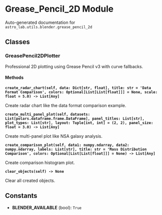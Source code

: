# Grease_Pencil_2D Module

Auto-generated documentation for `astro_lab.utils.blender.grease_pencil_2d`

## Classes

### GreasePencil2DPlotter

Professional 2D plotting using Grease Pencil v3 with curve fallbacks.

#### Methods

**`create_radar_chart(self, data: Dict[str, float], title: str = 'Data Format Comparison', colors: Optional[List[List[float]]] = None, scale: float = 5.0) -> List[Any]`**

Create radar chart like the data format comparison example.

**`create_multi_panel_plot(self, datasets: List[polars.dataframe.frame.DataFrame], panel_titles: List[str], plot_types: List[str], layout: Tuple[int, int] = (2, 2), panel_size: float = 3.0) -> List[Any]`**

Create multi-panel plot like NSA galaxy analysis.

**`create_comparison_plot(self, data1: numpy.ndarray, data2: numpy.ndarray, labels: List[str], title: str = 'Mass Distribution Comparison', colors: Optional[List[List[float]]] = None) -> List[Any]`**

Create comparison histogram plot.

**`clear_objects(self) -> None`**

Clear all created objects.

## Constants

- **BLENDER_AVAILABLE** (bool): `True`
